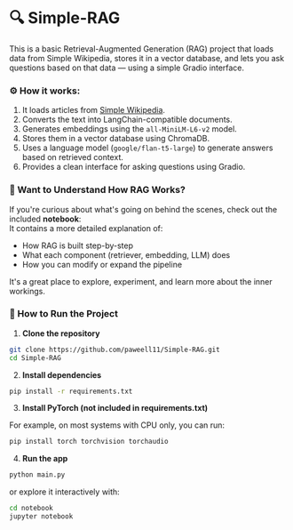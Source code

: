 # 🔍 Simple-RAG

This is a basic Retrieval-Augmented Generation (RAG) project that loads data from Simple Wikipedia, stores it in a vector database, and lets you ask questions based on that data — using a simple Gradio interface.


### ⚙️ How it works:
1. It loads articles from [Simple Wikipedia](https://simple.wikipedia.org).
2. Converts the text into LangChain-compatible documents.
3. Generates embeddings using the `all-MiniLM-L6-v2` model.
4. Stores them in a vector database using ChromaDB.
5. Uses a language model (`google/flan-t5-large`) to generate answers based on retrieved context.
6. Provides a clean interface for asking questions using Gradio.


### 🧠 Want to Understand How RAG Works?

If you're curious about what's going on behind the scenes, check out the included **notebook**:  
It contains a more detailed explanation of:
- How RAG is built step-by-step
- What each component (retriever, embedding, LLM) does
- How you can modify or expand the pipeline

It's a great place to explore, experiment, and learn more about the inner workings.

### 🚀 How to Run the Project
1. **Clone the repository**
```bash
git clone https://github.com/paweell11/Simple-RAG.git
cd Simple-RAG
```

2. **Install dependencies**
```bash
pip install -r requirements.txt
```
3. **Install PyTorch (not included in requirements.txt)**

For example, on most systems with CPU only, you can run:
```bash
pip install torch torchvision torchaudio
```

4. **Run the app** 
```bash
python main.py
```
or explore it interactively with:
```bash
cd notebook
jupyter notebook
```

